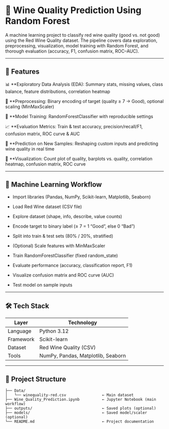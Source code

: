# 🍷 Wine Quality Prediction Using Random Forest

A machine learning project to classify red wine quality (good vs. not good) using the Red Wine Quality dataset.
The pipeline covers data exploration, preprocessing, visualization, model training with Random Forest, and thorough evaluation (accuracy, F1, confusion matrix, ROC–AUC).

---

## 🚀 Features

📊 **Exploratory Data Analysis (EDA): Summary stats, missing values, class balance, feature distributions, correlation heatmap

🧮 **Preprocessing: Binary encoding of target (quality ≥ 7 → Good), optional scaling (MinMaxScaler)

🌲 **Model Training: RandomForestClassifier with reproducible settings

📈 **Evaluation Metrics: Train & test accuracy, precision/recall/F1, confusion matrix, ROC curve & AUC

🧪 **Prediction on New Samples: Reshaping custom inputs and predicting wine quality in real time

🔎 **Visualization: Count plot of quality, barplots vs. quality, correlation heatmap, confusion matrix, ROC curve

---

## 🧠 Machine Learning Workflow

- Import libraries (Pandas, NumPy, Scikit-learn, Matplotlib, Seaborn)

- Load Red Wine dataset (CSV file)

- Explore dataset (shape, info, describe, value counts)

- Encode target to binary label (≥ 7 = 1 “Good”, else 0 “Bad”)

- Split into train & test sets (80% / 20%, stratified)

- (Optional) Scale features with MinMaxScaler

- Train RandomForestClassifier (fixed random_state)

- Evaluate performance (accuracy, classification report, F1)

- Visualize confusion matrix and ROC curve (AUC)

- Test model on sample inputs

---

## 🛠️ Tech Stack

| Layer       | Technology       |
|-------------|------------------|
| Language    | Python 3.12      |
| Framework   | Scikit-learn     |
| Dataset     | Red Wine Quality (CSV)|
| Tools       | NumPy, Pandas, Matplotlib, Seaborn|

---

## 📁 Project Structure

```text
├── Data/
│   └── winequality-red.csv                ← Main dataset
├── Wine_Quality_Prediction.ipynb          ← Jupyter Notebook (main workflow)
├── outputs/                               ← Saved plots (optional)
├── models/                                ← Saved model/scaler (optional)
└── README.md                              ← Project documentation
